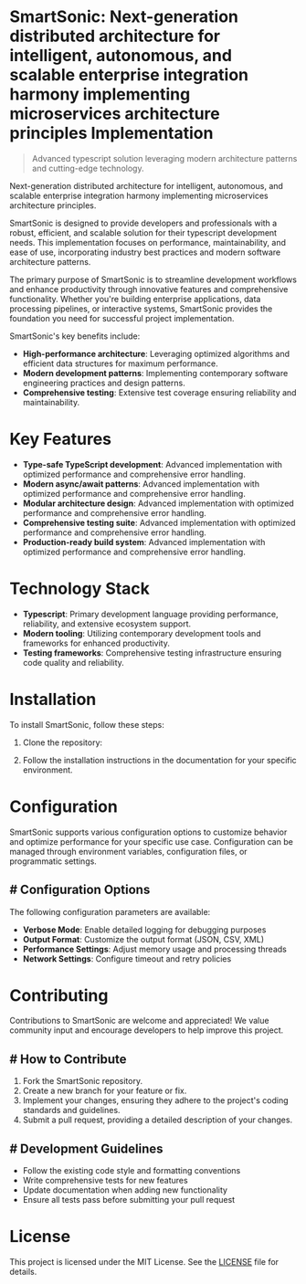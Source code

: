 <!-- fallback_SmartSonic_20250802204436_29332 -->

# SmartSonic: Next-generation distributed architecture for intelligent, autonomous, and scalable enterprise integration harmony implementing microservices architecture principles Implementation
> Advanced typescript solution leveraging modern architecture patterns and cutting-edge technology.

Next-generation distributed architecture for intelligent, autonomous, and scalable enterprise integration harmony implementing microservices architecture principles.

SmartSonic is designed to provide developers and professionals with a robust, efficient, and scalable solution for their typescript development needs. This implementation focuses on performance, maintainability, and ease of use, incorporating industry best practices and modern software architecture patterns.

The primary purpose of SmartSonic is to streamline development workflows and enhance productivity through innovative features and comprehensive functionality. Whether you're building enterprise applications, data processing pipelines, or interactive systems, SmartSonic provides the foundation you need for successful project implementation.

SmartSonic's key benefits include:

* **High-performance architecture**: Leveraging optimized algorithms and efficient data structures for maximum performance.
* **Modern development patterns**: Implementing contemporary software engineering practices and design patterns.
* **Comprehensive testing**: Extensive test coverage ensuring reliability and maintainability.

# Key Features

* **Type-safe TypeScript development**: Advanced implementation with optimized performance and comprehensive error handling.
* **Modern async/await patterns**: Advanced implementation with optimized performance and comprehensive error handling.
* **Modular architecture design**: Advanced implementation with optimized performance and comprehensive error handling.
* **Comprehensive testing suite**: Advanced implementation with optimized performance and comprehensive error handling.
* **Production-ready build system**: Advanced implementation with optimized performance and comprehensive error handling.

# Technology Stack

* **Typescript**: Primary development language providing performance, reliability, and extensive ecosystem support.
* **Modern tooling**: Utilizing contemporary development tools and frameworks for enhanced productivity.
* **Testing frameworks**: Comprehensive testing infrastructure ensuring code quality and reliability.

# Installation

To install SmartSonic, follow these steps:

1. Clone the repository:


2. Follow the installation instructions in the documentation for your specific environment.

# Configuration

SmartSonic supports various configuration options to customize behavior and optimize performance for your specific use case. Configuration can be managed through environment variables, configuration files, or programmatic settings.

## # Configuration Options

The following configuration parameters are available:

* **Verbose Mode**: Enable detailed logging for debugging purposes
* **Output Format**: Customize the output format (JSON, CSV, XML)
* **Performance Settings**: Adjust memory usage and processing threads
* **Network Settings**: Configure timeout and retry policies

# Contributing

Contributions to SmartSonic are welcome and appreciated! We value community input and encourage developers to help improve this project.

## # How to Contribute

1. Fork the SmartSonic repository.
2. Create a new branch for your feature or fix.
3. Implement your changes, ensuring they adhere to the project's coding standards and guidelines.
4. Submit a pull request, providing a detailed description of your changes.

## # Development Guidelines

* Follow the existing code style and formatting conventions
* Write comprehensive tests for new features
* Update documentation when adding new functionality
* Ensure all tests pass before submitting your pull request

# License

This project is licensed under the MIT License. See the [LICENSE](https://github.com/ludo53/SmartSonic/blob/main/LICENSE) file for details.
